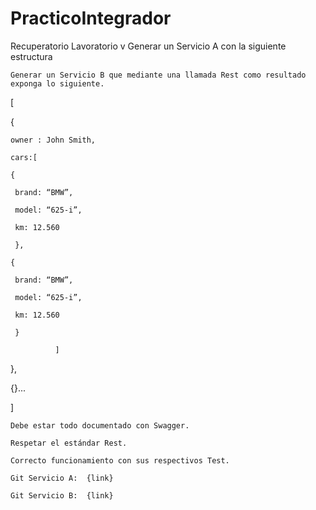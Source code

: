 # PracticoIntegrador
Recuperatorio Lavoratorio v
    Generar un Servicio A con la siguiente estructura

    Generar un Servicio B que mediante una llamada Rest como resultado exponga lo siguiente.

[

  {

    owner : John Smith,

    cars:[

    {

     brand: “BMW”,

     model: “625-i”,

     km: 12.560

     },

    {

     brand: “BMW”,

     model: “625-i”,

     km: 12.560

     }

              ] 

  },

  {}...

]

    Debe estar todo documentado con Swagger.

    Respetar el estándar Rest.

    Correcto funcionamiento con sus respectivos Test.

    Git Servicio A:  {link}

    Git Servicio B:  {link}
